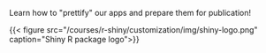 Learn how to "prettify" our apps and prepare them for publication!

{{< figure src="/courses/r-shiny/customization/img/shiny-logo.png" caption="Shiny R package logo">}}
